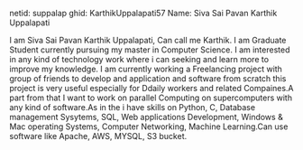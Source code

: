 netid: suppalap
ghid: KarthikUppalapati57
Name: Siva Sai Pavan Karthik Uppalapati

I am Siva Sai Pavan Karthik Uppalapati, Can call me Karthik. I am Graduate Student currently pursuing my master in Computer Science. I am interested in any kind of technology work where i can seeking and learn more to improve my knowledge. I am currently working a Freelancing project with group of friends to develop and application and software from scratch this project is very useful especially for Ddaily workers and related Compaines.A part from that I want to work on parallel Computing on supercomputers with any kind of software.As in the i have skills on Python, C, Database management Sysytems, SQL, Web applications Development, Windows & Mac operating Systems, Computer Networking, Machine Learning.Can use software like Apache, AWS, MYSQL, S3 bucket.
